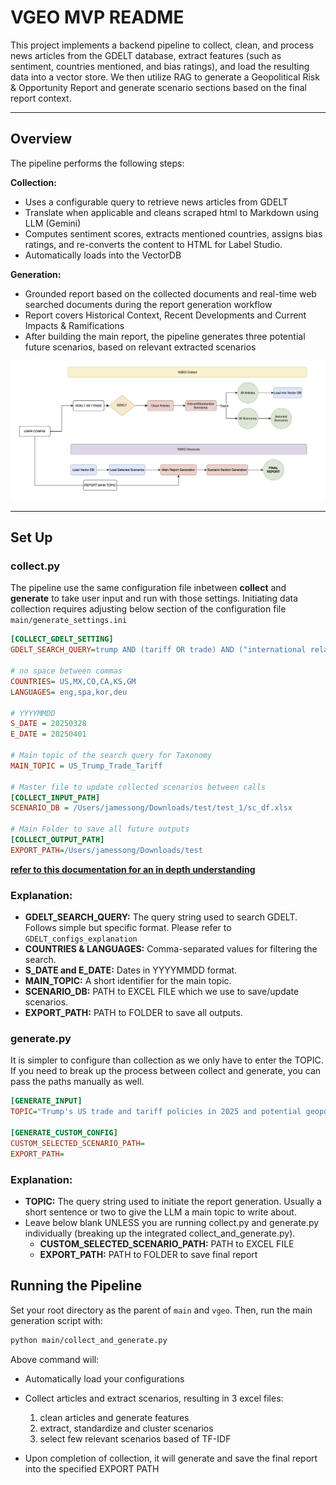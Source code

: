 # VGEO MVP README

This project implements a backend pipeline to collect, clean, and process news articles from the GDELT database, extract features (such as sentiment, countries mentioned, and bias ratings), and load the resulting data into a vector store. We then utilize RAG to generate a Geopolitical Risk & Opportunity Report and generate scenario sections based on the final report context.

---

## Overview

The pipeline performs the following steps:

**Collection:**  
   - Uses a configurable query to retrieve news articles from GDELT
   - Translate when applicable and cleans scraped html to Markdown using LLM (Gemini)
   - Computes sentiment scores, extracts mentioned countries, assigns bias ratings, and re-converts the content to HTML for Label Studio.
   - Automatically loads into the VectorDB

**Generation:**  
   - Grounded report based on the collected documents and real-time web searched documents during the report generation workflow
   - Report covers Historical Context, Recent Developments and Current Impacts & Ramifications 
   - After building the main report, the pipeline generates three potential future scenarios, based on relevant extracted scenarios

![Brief Workflow Visualization](https://github.com/jamesminkyusong/vgeo_mvp_01/blob/main/assets/ss.png)

---
## Set Up
### collect.py

The pipeline use the same configuration file inbetween **collect** and **generate** to take user input and run with those settings. 
Initiating data collection requires adjusting below section of the configuration file `main/generate_settings.ini`

```ini
[COLLECT_GDELT_SETTING]
GDELT_SEARCH_QUERY=trump AND (tariff OR trade) AND ("international relations" OR "diplomatic tensions" OR trade) AND (Colombia OR Canada OR China OR EU OR Japan OR Mexico OR Korea)

# no space between commas
COUNTRIES= US,MX,CO,CA,KS,GM 
LANGUAGES= eng,spa,kor,deu

# YYYYMMDD
S_DATE = 20250328
E_DATE = 20250401

# Main topic of the search query for Taxonomy
MAIN_TOPIC = US_Trump_Trade_Tariff

# Master file to update collected scenarios between calls
[COLLECT_INPUT_PATH]
SCENARIO_DB = /Users/jamessong/Downloads/test/test_1/sc_df.xlsx

# Main Folder to save all future outputs
[COLLECT_OUTPUT_PATH]
EXPORT_PATH=/Users/jamessong/Downloads/test
```
**[refer to this documentation for an in depth understanding](https://github.com/jamesminkyusong/vgeo_mvp_01/blob/main/GDELT_configs_explanation.md)**
### Explanation:
- **GDELT_SEARCH_QUERY:** The query string used to search GDELT. Follows simple but specific format. Please refer to `GDELT_configs_explanation`
- **COUNTRIES & LANGUAGES:** Comma-separated values for filtering the search.
- **S_DATE and E_DATE:** Dates in YYYYMMDD format.
- **MAIN_TOPIC:** A short identifier for the main topic.
- **SCENARIO_DB:** PATH to EXCEL FILE which we use to save/update scenarios.
- **EXPORT_PATH:** PATH to FOLDER to save all outputs.


### generate.py
It is simpler to configure than collection as we only have to enter the TOPIC. If you need to break up the process between collect and generate, you can pass the paths manually as well.

```ini
[GENERATE_INPUT]
TOPIC="Trump's US trade and tariff policies in 2025 and potential geopolitical ramifications"

[GENERATE_CUSTOM_CONFIG]
CUSTOM_SELECTED_SCENARIO_PATH= 
EXPORT_PATH=
```

### Explanation:
- **TOPIC:** The query string used to initiate the report generation. Usually a short sentence or two to give the LLM a main topic to write about.
- Leave below blank UNLESS you are running collect.py and generate.py individually (breaking up the integrated collect_and_generate.py).
   - **CUSTOM_SELECTED_SCENARIO_PATH:** PATH to EXCEL FILE
   - **EXPORT_PATH:** PATH to FOLDER to save final report

## Running the Pipeline
Set your root directory as the parent of `main` and `vgeo`. Then, run the main generation script with:

```bash
python main/collect_and_generate.py
```

Above command will:
- Automatically load your configurations
- Collect articles and extract scenarios, resulting in 3 excel files:
   1. clean articles and generate features 
   2. extract, standardize and cluster scenarios 
   3. select few relevant scenarios based of TF-IDF

- Upon completion of collection, it will generate and save the final report into the specified EXPORT PATH
